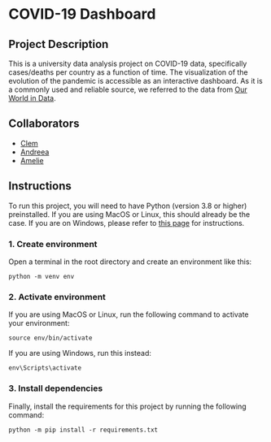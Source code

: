 # COVID-19 Dashboard

## Project Description

This is a university data analysis project on COVID-19 data, specifically cases/deaths per country as a function of time. 
The visualization of the evolution of the pandemic is accessible as an interactive dashboard.
As it is a commonly used and reliable source, we referred to the data from [Our World in Data](https://ourworldindata.org/covid-cases).

## Collaborators

- [Clem](https://github.com/CryptoClemzilla)
- [Andreea](https://github.com/andreeastroia)
- [Amelie](https://github.com/amelie106)

## Instructions

To run this project, you will need to have Python (version 3.8 or higher) preinstalled. If you are using MacOS or Linux, this should already be the case. If you are on Windows, please refer to [this page](https://www.tomshardware.com/how-to/install-python-on-windows-10-and-11) for instructions.


### 1. Create environment
Open a terminal in the root directory and create an environment like this:

```
python -m venv env
```


### 2. Activate environment
If you are using MacOS or Linux, run the following command to activate your environment:

```
source env/bin/activate
```

If you are using Windows, run this instead:

```
env\Scripts\activate
```


### 3. Install dependencies
Finally, install the requirements for this project by running the following command:

```
python -m pip install -r requirements.txt
```